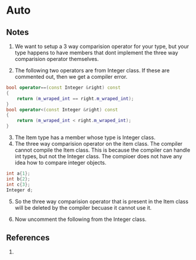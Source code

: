 # Auto

## Notes
1. We want to setup a 3 way comparision operator for your type, but your type happens to have members that dont implement the three way comparision operator themselves. 

2. The following two operators are from Integer class. If these are commented out, then we get a compiler error.
```cpp
bool operator==(const Integer &right) const
{
    return (m_wraped_int == right.m_wraped_int);
}
bool operator<(const Integer &right) const
{
    return (m_wraped_int < right.m_wraped_int);
}
```
3. The Item type has a member whose type is Integer class. 
4. The three way comparision operator on the item class. The compiler cannot compile the Item class. This is because the compiler can handle int types, but not the Integer class. The compioer does not have any idea how to compare integer objects. 

```cpp
int a{1};
int b{2};
int c{3};
Integer d;
```

5. So the three way comparision operator that is present in the Item class will be deleted by the compiler becuase it cannot use it. 

6. Now uncomment the following from the Integer class.



## References

1. 

